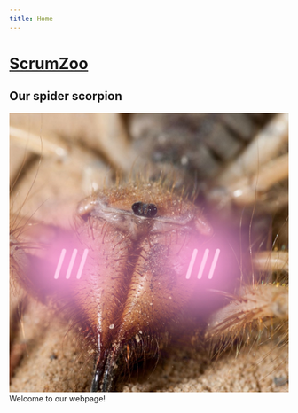 ```yaml
---
title: Home
---
```


# [ScrumZoo](https://pubnub.com)

## Our spider scorpion

![spooder](/assets/img/spooder.jpg)
Welcome to our webpage! 
